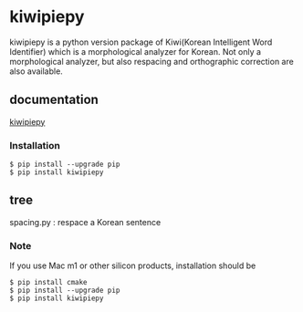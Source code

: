 # kiwipiepy
kiwipiepy is a python version package of Kiwi(Korean Intelligent Word Identifier) which is a morphological analyzer for Korean.
Not only a morphological analyzer, but also respacing and orthographic correction are also available.


## documentation
[kiwipiepy](https://bab2min.github.io/kiwipiepy/v0.14.0/kr/)


### Installation

```
$ pip install --upgrade pip
$ pip install kiwipiepy
```

## tree
spacing.py : respace a Korean sentence


### Note ###

If you use Mac m1 or other silicon products, installation should be

```
$ pip install cmake
$ pip install --upgrade pip
$ pip install kiwipiepy
```